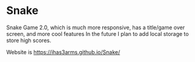 # Snake
Snake Game 2.0, which is much more responsive, has a title/game over screen, and more cool features
In the future I plan to add local storage to store high scores.

Website is https://ihas3arms.github.io/Snake/
